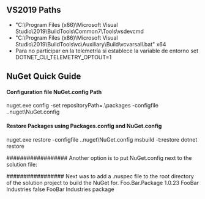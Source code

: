 ## VS2019 Paths
- "C:\Program Files (x86)\Microsoft Visual Studio\2019\BuildTools\Common7\Tools\vsdevcmd
- "C:\Program Files (x86)\Microsoft Visual Studio\2019\BuildTools\vc\Auxiliary\Build\vcvarsall.bat" x64
- Para no participar en la telemetría si establece la variable de entorno set DOTNET_CLI_TELEMETRY_OPTOUT=1


## NuGet Quick Guide
#### Configuration file NuGet.config Path
nuget.exe config -set repositoryPath=.\packages -configfile .\.nuget\NuGet.config

#### Restore Packages using Packages.config and NuGet.config
nuget.exe restore -configfile .\.nuget\NuGet.config
msbuild -t:restore
dotnet restore


##################
Another option is to put NuGet.config next to the solution file:

<?xml version="1.0" encoding="utf-8"?>
<configuration>
  <packageSources>
    <add key="nuget.org" value="https://www.nuget.org/api/v2/" />
    <add key="MyShare" value="\MyShare" />
    <add key="MyServer" value="http://MyServer" />
  </packageSources>
  <activePackageSource>
    <add key="All" value="(Aggregate source)"  />
  </activePackageSource>
</configuration>
#################
Next was to add a .nuspec file to the root directory of the solution project to build the NuGet for.

<?xml version="1.0"?>
<package xmlns:xsd="http://www.w3.org/2001/XMLSchema" xmlns:xsi="http://www.w3.org/2001/XMLSchema-instance">
  <metadata xmlns="http://schemas.microsoft.com/packaging/2010/07/nuspec.xsd">
    <id>Foo.Bar.Package</id>
    <version>1.0.23</version>
    <authors>FooBar Industries</authors>
    <requireLicenseAcceptance>false</requireLicenseAcceptance>
    <description>FooBar Industries package</description>
  </metadata>
  <files>
    <file src="binRelease*.dll" target="libnet462" />
    <file src="binRelease-Net46*.dll" target="libnet46" />
    <file src="binRelease-Net45*.dll" target="libnet45" />
    <file src="binRelease-Net4*.dll" target="libnet40" />
  </files>
</package>

